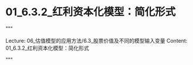# 01_6.3.2_红利资本化模型：简化形式

"""

Lecture: 06_估值模型的应用方法/6.3_股票价值及不同的模型输入变量
Content: 01_6.3.2_红利资本化模型：简化形式

"""


